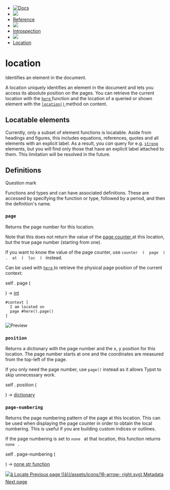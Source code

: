   * [ ![Docs](/assets/icons/16-docs-dark.svg) ](/docs)
  * ![](/assets/icons/16-arrow-right.svg)
  * [ Reference ](/docs/reference/)
  * ![](/assets/icons/16-arrow-right.svg)
  * [ Introspection ](/docs/reference/introspection/)
  * ![](/assets/icons/16-arrow-right.svg)
  * [ Location ](/docs/reference/introspection/location/)

#  location

Identifies an element in the document.

A location uniquely identifies an element in the document and lets you access
its absolute position on the pages. You can retrieve the current location with
the [ ` here ` ](/docs/reference/introspection/here/ "`here`") function and
the location of a queried or shown element with the [ ` location() `
](/docs/reference/foundations/content/#definitions-location) method on
content.

##  Locatable elements

Currently, only a subset of element functions is locatable. Aside from
headings and figures, this includes equations, references, quotes and all
elements with an explicit label. As a result, you _can_ query for e.g. [ `
strong ` ](/docs/reference/model/strong/ "`strong`") elements, but you will
find only those that have an explicit label attached to them. This limitation
will be resolved in the future.

##  Definitions

Question mark

Functions and types and can have associated definitions. These are accessed by
specifying the function or type, followed by a period, and then the
definition's name.

###  ` page `

Returns the page number for this location.

Note that this does not return the value of the [ page counter
](/docs/reference/introspection/counter/) at this location, but the true page
number (starting from one).

If you want to know the value of the page counter, use ` counter  (  page  )
.  at  (  loc  )  ` instead.

Can be used with [ ` here ` ](/docs/reference/introspection/here/ "`here`") to
retrieve the physical page position of the current context:

self  .  page  (

)  -> [ int ](/docs/reference/foundations/int/)

    
    
    #context [
      I am located on
      page #here().page()
    ]
    

![Preview](/assets/docs/0ToVSLLUesTLkEw_YsnJkwAAAAAAAAAA.png)

###  ` position `

Returns a dictionary with the page number and the x, y position for this
location. The page number starts at one and the coordinates are measured from
the top-left of the page.

If you only need the page number, use ` page() ` instead as it allows Typst to
skip unnecessary work.

self  .  position  (

)  -> [ dictionary ](/docs/reference/foundations/dictionary/)

###  ` page-numbering `

Returns the page numbering pattern of the page at this location. This can be
used when displaying the page counter in order to obtain the local numbering.
This is useful if you are building custom indices or outlines.

If the page numbering is set to ` none  ` at that location, this function
returns ` none  ` .

self  .  page-numbering  (

)  -> [ none ](/docs/reference/foundations/none/) [ str
](/docs/reference/foundations/str/) [ function
](/docs/reference/foundations/function/)

[ ![â](/assets/icons/16-arrow-right.svg) Locate  Previous page
](/docs/reference/introspection/locate/) [ ![â](/assets/icons/16-arrow-
right.svg) Metadata  Next page  ](/docs/reference/introspection/metadata/)

